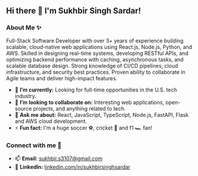 ## Hi there 👋 I'm Sukhbir Singh Sardar!

### About Me ✨
Full-Stack Software Developer with over 3+ years of experience building scalable, cloud-native web applications using React.js, Node.js, Python, and AWS. Skilled in designing real-time systems, developing RESTful APIs, and optimizing backend performance with caching, asynchronous tasks, and scalable database design. Strong knowledge of CI/CD pipelines, cloud infrastructure, and security best practices. Proven ability to collaborate in Agile teams and deliver high-impact features.

- 🔭 **I’m currently:** Looking for full-time opportunities in the U.S. tech industry.
- 👯 **I’m looking to collaborate on:** Interesting web applications, open-source projects, and anything related to tech.
- 💬 **Ask me about:** React, JavaScript, TypeScript, Node.js, FastAPI, Flask and AWS cloud development.
- ⚡ **Fun fact:** I'm a huge soccer ⚽, cricket 🏏 and f1 🏎️ fan!

### Connect with me 🚀
- 📫 **Email:** [sukhbir.s3107@gmail.com](mailto:sukhbir.s3107@gmail.com)
- 💼 **LinkedIn:** [linkedin.com/in/sukhbirsinghsardar](https://linkedin.com/in/sukhbirsinghsardar)
